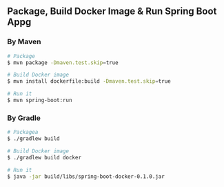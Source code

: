 ## Package, Build Docker Image & Run Spring Boot Appg

### By Maven

```sh
# Package
$ mvn package -Dmaven.test.skip=true

# Build Docker image
$ mvn install dockerfile:build -Dmaven.test.skip=true

# Run it
$ mvn spring-boot:run
```

### By Gradle

```sh
# Packagea
$ ./gradlew build

# Build Docker image
$ ./gradlew build docker

# Run it
$ java -jar build/libs/spring-boot-docker-0.1.0.jar
```
